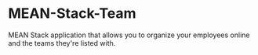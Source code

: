 # MEAN-Stack-Team
MEAN Stack application that allows you to organize your employees online and the teams they're listed with. 
